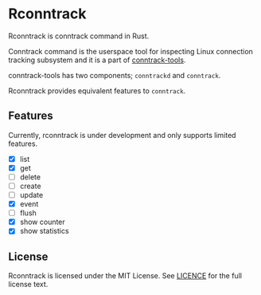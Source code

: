 # Rconntrack

Rconntrack is conntrack command in Rust.

Conntrack command is the userspace tool for inspecting Linux connection tracking subsystem and it is a part of [conntrack-tools](https://conntrack-tools.netfilter.org/).

conntrack-tools has two components; `conntrackd` and `conntrack`.

Rconntrack provides equivalent features to `conntrack`.

## Features

Currently, rconntrack is under development and only supports limited features.

- [x] list
- [x] get
- [ ] delete
- [ ] create
- [ ] update
- [x] event
- [ ] flush
- [x] show counter
- [x] show statistics

## License

Rconntrack is licensed under the MIT License. See [LICENCE](./LICENSE) for the full license text.
